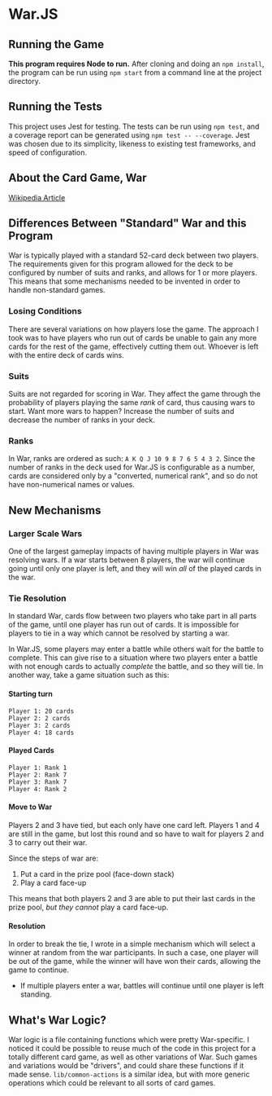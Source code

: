 # War.JS

## Running the Game

**This program requires Node to run.**
After cloning and doing an `npm install`, the program can be run using `npm start` from a command line at the project directory.

## Running the Tests

This project uses Jest for testing. The tests can be run using `npm test`, and a coverage report can be generated using `npm test -- --coverage`.
Jest was chosen due to its simplicity, likeness to existing test frameworks, and speed of configuration.

## About the Card Game, War

[Wikipedia Article](<https://en.wikipedia.org/wiki/War_(card_game)>)

## Differences Between "Standard" War and this Program

War is typically played with a standard 52-card deck between two players. The requirements given for this program allowed for the deck to be configured by number of suits and ranks, and allows for 1 or more players. This means that some mechanisms needed to be invented in order to handle non-standard games.

### Losing Conditions

There are several variations on how players lose the game. The approach I took was to have players who run out of cards be unable to gain any more cards for the rest of the game, effectively cutting them out. Whoever is left with the entire deck of cards wins.

### Suits

Suits are not regarded for scoring in War. They affect the game through the probability of players playing the same _rank_ of card, thus causing wars to start. Want more wars to happen? Increase the number of suits and decrease the number of ranks in your deck.

### Ranks

In War, ranks are ordered as such: `A K Q J 10 9 8 7 6 5 4 3 2`.
Since the number of ranks in the deck used for War.JS is configurable as a number, cards are considered only by a "converted, numerical rank", and so do not have non-numerical names or values.

## New Mechanisms

### Larger Scale Wars

One of the largest gameplay impacts of having multiple players in War was resolving wars. If a war starts between 8 players, the war will continue going until only one player is left, and they will win _all_ of the played cards in the war.

### Tie Resolution

In standard War, cards flow between two players who take part in all parts of the game, until one player has run out of cards. It is impossible for players to tie in a way which cannot be resolved by starting a war.

In War.JS, some players may enter a battle while others wait for the battle to complete. This can give rise to a situation where two players enter a battle with not enough cards to actually _complete_ the battle, and so they will tie. In another way, take a game situation such as this:

#### Starting turn

```
Player 1: 20 cards
Player 2: 2 cards
Player 3: 2 cards
Player 4: 18 cards
```

#### Played Cards

```
Player 1: Rank 1
Player 2: Rank 7
Player 3: Rank 7
Player 4: Rank 2
```

#### Move to War

Players 2 and 3 have tied, but each only have one card left. Players 1 and 4 are still in the game, but lost this round and so have to wait for players 2 and 3 to carry out their war.

Since the steps of war are:

1. Put a card in the prize pool (face-down stack)
2. Play a card face-up

This means that both players 2 and 3 are able to put their last cards in the prize pool, _but they cannot_ play a card face-up.

#### Resolution

In order to break the tie, I wrote in a simple mechanism which will select a winner at random from the war participants. In such a case, one player will be out of the game, while the winner will have won their cards, allowing the game to continue.

- If multiple players enter a war, battles will continue until one player is left standing.

## What's War Logic?

War logic is a file containing functions which were pretty War-specific. I noticed it could be possible to reuse much of the code in this project for a totally different card game, as well as other variations of War. Such games and variations would be "drivers", and could share these functions if it made sense. `lib/common-actions` is a similar idea, but with more generic operations which could be relevant to all sorts of card games.
